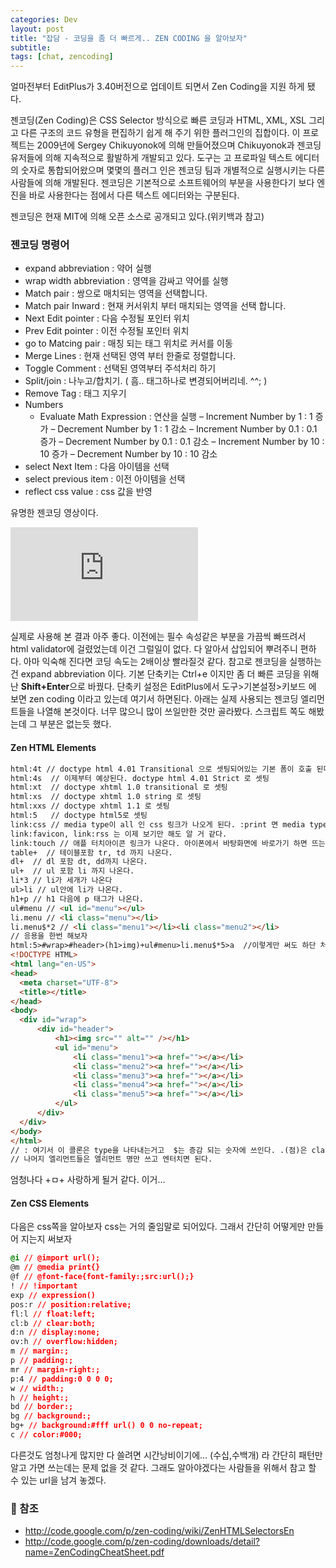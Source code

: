 ```yaml
---
categories: Dev
layout: post
title: "잡담 - 코딩을 좀 더 빠르게.. ZEN CODING 을 알아보자"
subtitle: 
tags: [chat, zencoding]
---
```

얼마전부터 EditPlus가 3.40버전으로 업데이트 되면서 Zen Coding을 지원 하게 됐다.
<!--more-->

젠코딩(Zen Coding)은 CSS Selector 방식으로 빠른 코딩과 HTML, XML, XSL 그리고 다른 구조의 코드 유형을 편집하기 쉽게 해 주기 위한 플러그인의 집합이다. 이 프로젝트는 2009년에 Sergey Chikuyonok에 의해 만들어졌으며 Chikuyonok과 젠코딩 유저들에 의해 지속적으로 활발하게 개발되고 있다. 도구는 고 프로파일 텍스트 에디터의 숫자로 통합되어왔으며 몇몇의 플러그 인은 젠코딩 팀과 개별적으로 실행시키는 다른 사람들에 의해 개발된다. 젠코딩은 기본적으로 소프트웨어의 부분을 사용한다기 보다 엔진을 바로 사용한다는 점에서 다른 텍스트 에디터와는 구분된다.

젠코딩은 현재 MIT에 의해 오픈 소스로 공개되고 있다.(위키백과 참고)

### 젠코딩 명령어
* expand abbreviation : 약어 실행
* wrap width abbreviation : 영역을 감싸고 약어를 실행
* Match pair : 쌍으로 매치되는 영역을 선택합니다.
* Match pair Inward : 현재 커서위치 부터 매치되는 영역을 선택 합니다.
* Next Edit pointer : 다음 수정될 포인터 위치
* Prev Edit pointer : 이전 수정될 포인터 위치
* go to Matcing pair : 매칭 되는 태그 위치로 커서를 이동
* Merge Lines : 현재 선택된 영역 부터 한줄로 정렬합니다.
* Toggle Comment : 선택된 영역부터 주석처리 하기
* Split/join : 나누고/합치기. ( 흠.. 태그하나로 변경되어버리네. ^^; )
* Remove Tag : 태그 지우기 
* Numbers
    - Evaluate Math Expression : 연산을 실행
    – Increment Number by 1 : 1 증가
    – Decrement Number by 1 : 1 감소
    – Increment Number by 0.1 : 0.1 증가
    – Decrement Number by 0.1 : 0.1 감소
    – Increment Number by 10 : 10 증가
    – Decrement Number by 10 : 10 감소
* select Next Item  : 다음 아이템을 선택
* select previous item : 이전 아이템을 선택
* reflect css value : css 값을 반영 

유명한 젠코딩 영상이다.
<div class="video-container">
  <iframe src="http://player.vimeo.com/video/7405114" frameborder="0" id="fitvid975704"></iframe>
</div>

실제로 사용해 본 결과 아주 좋다. 이전에는 필수 속성같은 부분을 가끔씩 빠뜨려서 html validator에 걸렸었는데 이건 그럴일이 없다. 다 알아서 삽입되어 뿌려주니 편하다. 아마 익숙해 진다면 코딩 속도는 2배이상 빨라질것 같다. 참고로 젠코딩을 실행하는 건 expand abbreviation 이다. 기본 단축키는 Ctrl+e 이지만 좀 더 빠른 코딩을 위해 난 <strong class="impt">Shift+Enter</strong>으로 바꿨다. 단축키 설정은 EditPlus에서 도구&gt;기본설정&gt;키보드 에 보면 zen coding 이라고 있는데 여기서 하면된다. 아래는 실제 사용되는 젠코딩 엘리먼트들을 나열해 본것이다. 너무 많으니 많이 쓰일만한 것만 골라봤다. 스크립트 쪽도 해봤는데 그 부분은 없는듯 했다.

#### Zen HTML Elements
```html
html:4t // doctype html 4.01 Transitional 으로 셋팅되어있는 기본 폼이 호출 된다. 전체를 다 쓰기에는 길어서 패스 (doctype+html+head+title+body) 까지 나온다.
html:4s  // 이제부터 예상된다. doctype html 4.01 Strict 로 셋팅
html:xt  // doctype xhtml 1.0 transitional 로 셋팅
html:xs  // doctype xhtml 1.0 string 로 셋팅
html:xxs // doctype xhtml 1.1 로 셋팅
html:5   // doctype html5로 셋팅
link:css // media type이 all 인 css 링크가 나오게 된다. :print 면 media type이 print
link:favicon, link:rss 는 이제 보기만 해도 알 거 같다.
link:touch // 애플 터치아이콘 링크가 나온다. 아이폰에서 바탕화면에 바로가기 하면 뜨는 아이콘을 지정해 주는 태그다.
table+  // 테이블포함 tr, td 까지 나온다.
dl+  // dl 포함 dt, dd까지 나온다.
ul+  // ul 포함 li 까지 나온다.
li*3 // li가 세개가 나온다
ul>li // ul안에 li가 나온다.
h1+p // h1 다음에 p 태그가 나온다.
ul#menu // <ul id="menu"></ul>
li.menu // <li class="menu"></li>
li.menu$*2 // <li class="menu1"></li><li class="menu2"></li>
// 응용을 한번 해보자
html:5>#wrap>#header>(h1>img)+ul#menu>li.menu$*5>a  //이렇게만 써도 하단 처럼 나온다.
<!DOCTYPE HTML>
<html lang="en-US">
<head>
  <meta charset="UTF-8">
  <title></title>
</head>
<body>
  <div id="wrap">
      <div id="header">
          <h1><img src="" alt="" /></h1>
          <ul id="menu">
              <li class="menu1"><a href=""></a></li>
              <li class="menu2"><a href=""></a></li>
              <li class="menu3"><a href=""></a></li>
              <li class="menu4"><a href=""></a></li>
              <li class="menu5"><a href=""></a></li>
          </ul>
      </div>
  </div>
</body>
</html>
// : 여기서 이 콜론은 type을 나타내는거고  $는 증감 되는 숫자에 쓰인다. .(점)은 class, #은 id 값, *n은 해당 엘리먼트 반복 수(n), > 는 자식선택자 +는 형제엘리먼트를 나타내게 된다.
// 나머지 엘리먼트들은 엘리먼트 명만 쓰고 엔터치면 된다.
```

엄청나다 +ㅁ+ 사랑하게 될거 같다. 이거…

#### Zen CSS Elements
다음은 css쪽을 알아보자 css는 거의 줄임말로 되어있다. 그래서 간단히 어떻게만 만들어 지는지 써보자

```css
@i // @import url();
@m // @media print{}
@f // @font-face{font-family:;src:url();}
! // !important
exp // expression()
pos:r // position:relative;
fl:l // float:left;
cl:b // clear:both;
d:n // display:none;
ov:h // overflow:hidden;
m // margin:;
p // padding:;
mr // margin-right:;
p:4 // padding:0 0 0 0;
w // width:;
h // height:;
bd // border:;
bg // background:;
bg+ // background:#fff url() 0 0 no-repeat;
c // color:#000;
```

다른것도 엄청나게 많지만 다 쓸려면 시간낭비이기에… (수십,수백개) 라 간단히 패턴만 알고 가면 쓰는데는 문제 없을 것 같다. 그래도 알아야겠다는 사람들을 위해서 참고 할 수 있는 url을 남겨 놓겠다.

### 📌 참조
* <a href="http://code.google.com/p/zen-coding/wiki/ZenHTMLSelectorsEn" target="_blank" title="새창" rel="noopener noreferrer" class="link">http://code.google.com/p/zen-coding/wiki/ZenHTMLSelectorsEn</a>
* <a href="http://code.google.com/p/zen-coding/downloads/detail?name=ZenCodingCheatSheet.pdf" target="_blank" title="새창" rel="noopener noreferrer" class="link">http://code.google.com/p/zen-coding/downloads/detail?name=ZenCodingCheatSheet.pdf</a>
